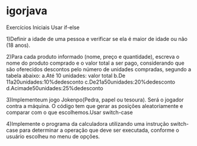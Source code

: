 # igorjava
Exercícios Iniciais
Usar if-else 

1)Definir a idade de uma pessoa e verificar se ela é maior de idade ou não (18 anos).

2)Para cada produto informado (nome, preço e quantidade), escreva o nome do produto comprado e o valor total a ser pago, considerando que  são  oferecidos  descontos  pelo  número  de  unidades  compradas, segundo a tabela abaixo:
a.Até 10 unidades: valor total
b.De 11a20unidades:10%dedesconto
c.De21a50unidades:20%dedesconto
d.Acimade50unidades:25%dedesconto

3)Implementeum  jogo  Jokenpo(Pedra,  papel  ou  tesoura).  Será  o jogador  contra  a  máquina.  O  código  tem  que  gerar  as  posições aleatoriamente e comparar com o que escolhemos.Usar switch-case

4)Implemente  o  programa  da  calculadora  utilizando  uma  instrução switch-case  para  determinar  a  operação  que  deve  ser  executada, conforme o usuário escolheu no menu de opções.
